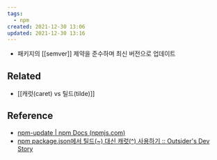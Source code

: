```yaml
---
tags:
  - npm
created: 2021-12-30 13:06
updated: 2021-12-30 13:16
---
```


- 패키지의 [[semver]] 제약을 준수하며 최신 버전으로 업데이트

## Related

- [[캐럿(caret) vs 틸드(tilde)]]

## Reference

- [npm-update | npm Docs (npmjs.com)](https://docs.npmjs.com/cli/v8/commands/npm-update/)
- [npm package.json에서 틸드(~) 대신 캐럿(^) 사용하기 :: Outsider's Dev Story](https://blog.outsider.ne.kr/1041)

